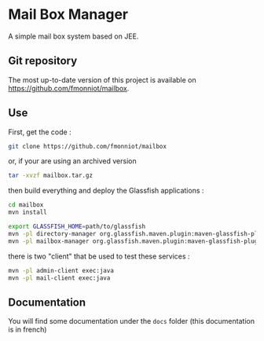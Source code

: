 # Mail Box Manager

A simple mail box system based on JEE.

## Git repository

The most up-to-date version of this project is available on https://github.com/fmonniot/mailbox.

## Use

First, get the code :

```bash
git clone https://github.com/fmonniot/mailbox
```

or, if your are using an archived version

```bash
tar -xvzf mailbox.tar.gz
```

then build everything and deploy the Glassfish applications :

```bash
cd mailbox
mvn install

export GLASSFISH_HOME=path/to/glassfish
mvn -pl directory-manager org.glassfish.maven.plugin:maven-glassfish-plugin:deploy
mvn -pl mailbox-manager org.glassfish.maven.plugin:maven-glassfish-plugin:deploy
```

there is two "client" that be used to test these services :

```bash
mvn -pl admin-client exec:java
mvn -pl mail-client exec:java
```

## Documentation

You will find some documentation under the `docs` folder (this documentation is in french)
